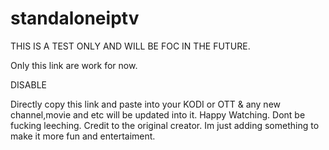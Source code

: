 # standaloneiptv
THIS IS A TEST ONLY AND WILL BE FOC IN THE FUTURE.

Only this link are work for now.

DISABLE

Directly copy this link and paste into your KODI or OTT & any new channel,movie and etc will be updated into it.
Happy Watching. Dont be fucking leeching. Credit to the original creator. Im just adding something to make it more fun and entertaiment.
